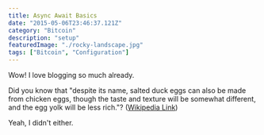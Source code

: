 ```yaml
---
title: Async Await Basics
date: "2015-05-06T23:46:37.121Z"
category: "Bitcoin"
description: "setup"
featuredImage: "./rocky-landscape.jpg"
tags: ["Bitcoin", "Configuration"]
---
```


Wow! I love blogging so much already.

Did you know that "despite its name, salted duck eggs can also be made from
chicken eggs, though the taste and texture will be somewhat different, and the
egg yolk will be less rich."?
([Wikipedia Link](http://en.wikipedia.org/wiki/Salted_duck_egg))

Yeah, I didn't either.
